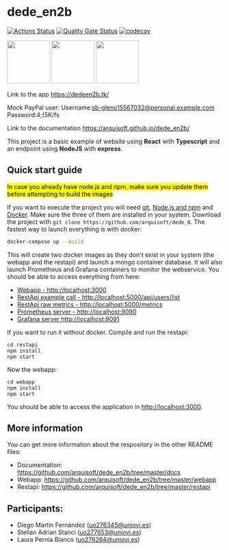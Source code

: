 # dede_en2b

[![Actions Status](https://github.com/arquisoft/dede_en2b/workflows/CI%20for%20ASW2122/badge.svg)](https://github.com/arquisoft/dede_en2b/actions)
[![Quality Gate Status](https://sonarcloud.io/api/project_badges/measure?project=Arquisoft_dede_en2b&metric=alert_status)](https://sonarcloud.io/summary/new_code?id=Arquisoft_dede_en2b)
[![codecov](https://codecov.io/gh/Arquisoft/dede_en2b/branch/master/graph/badge.svg?token=Z8pXR7uwo4)](https://codecov.io/gh/Arquisoft/dede_en2b)

<p float="left">
<img src="https://blog.wildix.com/wp-content/uploads/2020/06/react-logo.jpg" height="100">
<img src="https://miro.medium.com/max/1200/0*RbmfNyhuBb8G3LWh.png" height="100">
<img src="https://miro.medium.com/max/365/1*Jr3NFSKTfQWRUyjblBSKeg.png" height="100">
</p>

Link to the app
https://dedeen2b.tk/

Mock PayPal user:
Username:sb-gleno15567032@personal.example.com
Password:4;(5K/fs

Link to the documentation
https://arquisoft.github.io/dede_en2b/


This project is a basic example of website using **React** with **Typescript** and an endpoint using **NodeJS** with **express**.

## Quick start guide
<mark>In case you already have node.js and npm, make sure you update them before attempting to build the images</mark>

If you want to execute the project you will need [git](https://git-scm.com/downloads), [Node.js and npm](https://www.npmjs.com/get-npm) and [Docker](https://docs.docker.com/get-docker/). Make sure the three of them are installed in your system. Download the project with `git clone https://github.com/arquisoft/dede_0`. The fastest way to launch everything is with docker:
```bash
docker-compose up --build
```
This will create two docker images as they don't exist in your system (the webapp and the restapi) and launch a mongo container database. It will also launch Prometheus and Grafana containers to monitor the webservice. You should be able to access everything from here:
 - [Webapp - http://localhost:3000](http://localhost:3000)
 - [RestApi example call - http://localhost:5000/api/users/list](http://localhost:5000/api/users/list)
 - [RestApi raw metrics - http://localhost:5000/metrics](http://localhost:5000/metrics)
 - [Prometheus server - http://localhost:9090](http://localhost:9090)
 - [Grafana server http://localhost:9091](http://localhost:9091)
 
If you want to run it without docker. Compile and run the restapi:
```shell
cd restapi
npm install
npm start
```

Now the webapp:

```shell
cd webapp
npm install
npm start
```

You should be able to access the application in [http://localhost:3000](http://localhost:3000).

## More information
You can get more information about the respository in the other README files:
- Documentation: https://github.com/arquisoft/dede_en2b/tree/master/docs
- Webapp: https://github.com/arquisoft/dede_en2b/tree/master/webapp
- Restapi: https://github.com/arquisoft/dede_en2b/tree/master/restapi

## Participants: 
- Diego Martín Fernández (uo276345@uniovi.es)
- Stelian Adrian Stanci (uo277653@uniovi.es)
- Laura Pernía Blanco (uo276264@uniovi.es)

